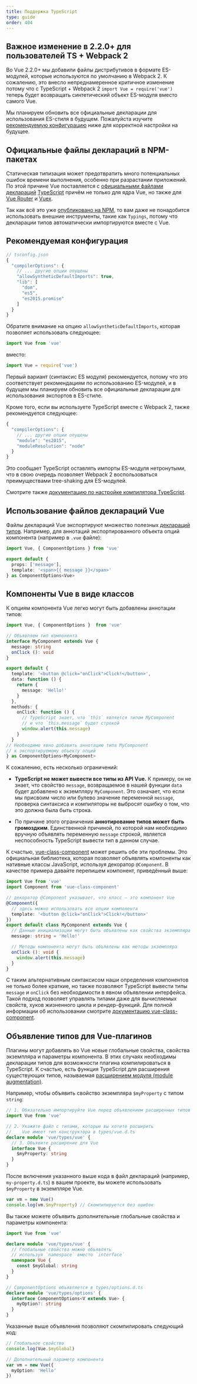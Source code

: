 ```yaml
---
title: Поддержка TypeScript
type: guide
order: 404
---
```


## Важное изменение в 2.2.0+ для пользователей TS + Webpack 2

Во Vue 2.2.0+ мы добавили файлы дистрибутивов в формате ES-модулей, которые используются по умолчанию в Webpack 2. К сожалению, это внесло непреднамеренное критичное изменение потому что с TypeScript + Webpack 2 `import Vue = require('vue')` теперь будет возвращать синтетический объект ES-модуля вместо самого Vue.

Мы планируем обновить все официальные декларации для использования ES-стиля в будущем. Пожалуйста изучите [рекомендуемую конфигурацию](#Рекомендуемая-конфигурация) ниже для корректной настройки на будущее.

## Официальные файлы деклараций в NPM-пакетах

Статическая типизация может предотвратить много потенциальных ошибок времени выполнения, особенно при разрастании приложений. По этой причине Vue поставляется с [официальными файлами деклараций](https://github.com/vuejs/vue/tree/dev/types) [TypeScript](https://www.typescriptlang.org/) причём не только для ядра Vue, но также для [Vue Router](https://github.com/vuejs/vue-router/tree/dev/types) и [Vuex](https://github.com/vuejs/vuex/tree/dev/types).

Так как всё это уже [опубликовано на NPM](https://cdn.jsdelivr.net/npm/vue/types/), то вам даже не понадобится использовать внешние инструменты, такие как `Typings`, потому что декларации типов автоматически импортируются вместе с Vue.

## Рекомендуемая конфигурация

``` js
// tsconfig.json
{
  "compilerOptions": {
    // ... другие опции опущены
    "allowSyntheticDefaultImports": true,
    "lib": [
      "dom",
      "es5",
      "es2015.promise"
    ]
  }
}
```

Обратите внимание на опцию `allowSyntheticDefaultImports`, которая позволяет использовать следующее:

``` js
import Vue from 'vue'
```

вместо:

``` js
import Vue = require('vue')
```

Первый вариант (синтаксис ES модуля) рекомендуется, потому что это соответствует рекомендациям по использованию ES-модулей, и в будущем мы планируем обновить все официальные декларации для использования экспортов в ES-стиле.

Кроме того, если вы используете TypeScript вместе с Webpack 2, также рекомендуется следующее:

``` js
{
  "compilerOptions": {
    // ... другие опции опущены
    "module": "es2015",
    "moduleResolution": "node"
  }
}
```

Это сообщает TypeScript оставлять импорты ES-модуля нетронутыми, что в свою очередь позволяет Webpack 2 воспользоваться преимуществами tree-shaking для ES-модулей.

Смотрите также [документацию по настройке компилятора TypeScript](https://www.typescriptlang.org/docs/handbook/compiler-options.html).

## Использование файлов деклараций Vue

Файлы деклараций Vue экспортируют множество полезных [деклараций типов](https://github.com/vuejs/vue/blob/dev/types/index.d.ts). Например, для аннотаций экспортированного объекта опций компонента (например в `.vue` файле):

``` ts
import Vue, { ComponentOptions } from 'vue'

export default {
  props: ['message'],
  template: '<span>{{ message }}</span>'
} as ComponentOptions<Vue>
```

## Компоненты Vue в виде классов

К опциям компонента Vue легко могут быть добавлены аннотации типов:

``` ts
import Vue, { ComponentOptions }  from 'vue'

// Объявляем тип компонента
interface MyComponent extends Vue {
  message: string
  onClick (): void
}

export default {
  template: '<button @click="onClick">Click!</button>',
  data: function () {
    return {
      message: 'Hello!'
    }
  },
  methods: {
    onClick: function () {
      // TypeScript знает, что `this` является типом MyComponent
      // и что `this.message` будет строкой
      window.alert(this.message)
    }
  }
// Необходимо явно добавить аннотацию типа MyComponent
// к экспортируемому объекту опций
} as ComponentOptions<MyComponent>
```

К сожалению, есть несколько ограничений:

- __TypeScript не может вывести все типы из API Vue.__ К примеру, он не знает, что свойство `message`, возвращаемое в нашей функции `data` будет добавлено к экземпляру `MyComponent`. Это означает, что если мы присвоим число или булево значение переменной `message`, проверка синтаксиса и компиляторы не выбросят ошибку о том, что это должна была быть строка.

- По причине этого ограничения __аннотирование типов может быть громоздким__. Единственной причиной, по которой нам необходимо вручную объявлять переменную `message` строкой, является неспособность TypeScript вывести тип в данном случае.

К счастью, [vue-class-component](https://github.com/vuejs/vue-class-component) может решить обе эти проблемы. Это официальная библиотека, которая позволяет объявлять компоненты как нативные классы JavaScript, используя декоратор `@Component`. В качестве примера давайте перепишем компонент, приведённый выше:

``` ts
import Vue from 'vue'
import Component from 'vue-class-component'

// декоратор @Component указывает, что класс — это компонент Vue
@Component({
  // здесь можно использовать все опции компонента
  template: '<button @click="onClick">Click!</button>'
})
export default class MyComponent extends Vue {
  // Данные инициализации могут быть объявлены как свойства экземпляра
  message: string = 'Hello!'

  // Методы компонента могут быть объявлены как методы экземпляра
  onClick (): void {
    window.alert(this.message)
  }
}
```

С таким альтернативным синтаксисом наши определения компонентов не только более краткие, но также позволяют TypeScript вывести типы `message` и `onClick` без необходимости в явном объявлении интерфейса. Такой подход позволяет управлять типами даже для вычисляемых свойств, хуков жизненного цикла и рендер-функций. Для полной информации об использовании смотрите [документацию vue-class-component](https://github.com/vuejs/vue-class-component#vue-class-component).

## Объявление типов для Vue-плагинов

Плагины могут добавлять во Vue новые глобальные свойства, свойства экземпляра и параметры компонента. В этих случаях необходимы декларации типов для возможности плагина компилироваться в TypeScript. К счастью, есть функция TypeScript для расширения существующих типов, называемая [расширением модуля (module augmentation)](https://www.typescriptlang.org/docs/handbook/declaration-merging.html#module-augmentation).

Например, чтобы объявить свойство экземпляра `$myProperty` с типом `string`:

``` ts
// 1. Обязательно импортируйте Vue перед объявлением расширенных типов
import Vue from 'vue'

// 2. Укажите файл с типами, которые вы хотите расширить
//    Vue имеет тип конструктора в types/vue.d.ts
declare module 'vue/types/vue' {
  // 3. Объявите расширение для Vue
  interface Vue {
    $myProperty: string
  }
}
```

После включения указанного выше кода в файл деклараций (например, `my-property.d.ts`) в вашем проекте, вы можете использовать `$myProperty` в экземпляре Vue.

```ts
var vm = new Vue()
console.log(vm.$myProperty) // Скомпилируется без ошибок
```

Вы также можете объявить дополнительные глобальные свойства и параметры компонента:

```ts
import Vue from 'vue'

declare module 'vue/types/vue' {
  // Глобальные свойства можно объявлять
  // используя `namespace` вместо `interface`
  namespace Vue {
    const $myGlobal: string
  }
}

// ComponentOptions объявляется в types/options.d.ts
declare module 'vue/types/options' {
  interface ComponentOptions<V extends Vue> {
    myOption?: string
  }
}
```

Указанные выше объявления позволяют скомпилировать следующий код:

```ts
// Глобальное свойство
console.log(Vue.$myGlobal)

// Дополнительный параметр компонента
var vm = new Vue({
  myOption: 'Hello'
})
```
